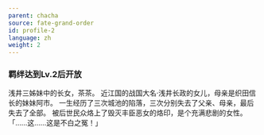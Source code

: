 ```yaml
---
parent: chacha
source: fate-grand-order
id: profile-2
language: zh
weight: 2
---
```


### 羁绊达到Lv.2后开放

浅井三姊妹中的长女，茶茶。
近江国的战国大名·浅井长政的女儿，母亲是织田信长的妹妹阿市。
一生经历了三次城池的陷落，三次分别失去了父亲、母亲，最后失去了全部。
被后世民众烙上了毁灭丰臣恶女的烙印，是个充满悲剧的女性。
「……这……这是不白之冤！」
